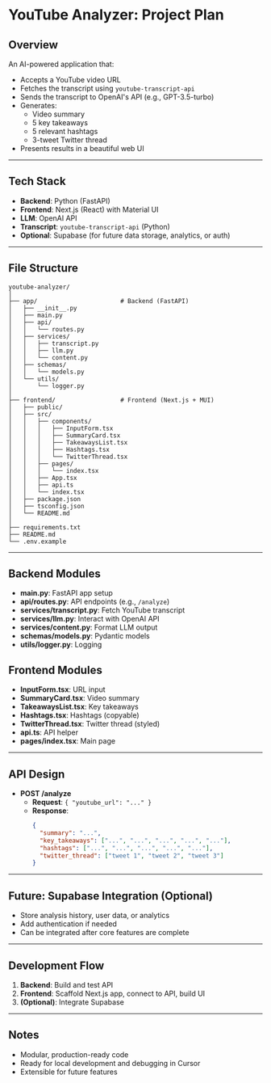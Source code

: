 # YouTube Analyzer: Project Plan

## Overview
An AI-powered application that:
- Accepts a YouTube video URL
- Fetches the transcript using `youtube-transcript-api`
- Sends the transcript to OpenAI's API (e.g., GPT-3.5-turbo)
- Generates:
  - Video summary
  - 5 key takeaways
  - 5 relevant hashtags
  - 3-tweet Twitter thread
- Presents results in a beautiful web UI

---

## Tech Stack
- **Backend**: Python (FastAPI)
- **Frontend**: Next.js (React) with Material UI
- **LLM**: OpenAI API
- **Transcript**: `youtube-transcript-api` (Python)
- **Optional**: Supabase (for future data storage, analytics, or auth)

---

## File Structure

```
youtube-analyzer/
│
├── app/                       # Backend (FastAPI)
│   ├── __init__.py
│   ├── main.py
│   ├── api/
│   │   └── routes.py
│   ├── services/
│   │   ├── transcript.py
│   │   ├── llm.py
│   │   └── content.py
│   ├── schemas/
│   │   └── models.py
│   └── utils/
│       └── logger.py
│
├── frontend/                  # Frontend (Next.js + MUI)
│   ├── public/
│   ├── src/
│   │   ├── components/
│   │   │   ├── InputForm.tsx
│   │   │   ├── SummaryCard.tsx
│   │   │   ├── TakeawaysList.tsx
│   │   │   ├── Hashtags.tsx
│   │   │   └── TwitterThread.tsx
│   │   ├── pages/
│   │   │   └── index.tsx
│   │   ├── App.tsx
│   │   ├── api.ts
│   │   └── index.tsx
│   ├── package.json
│   ├── tsconfig.json
│   └── README.md
│
├── requirements.txt
├── README.md
└── .env.example
```

---

## Backend Modules
- **main.py**: FastAPI app setup
- **api/routes.py**: API endpoints (e.g., `/analyze`)
- **services/transcript.py**: Fetch YouTube transcript
- **services/llm.py**: Interact with OpenAI API
- **services/content.py**: Format LLM output
- **schemas/models.py**: Pydantic models
- **utils/logger.py**: Logging

## Frontend Modules
- **InputForm.tsx**: URL input
- **SummaryCard.tsx**: Video summary
- **TakeawaysList.tsx**: Key takeaways
- **Hashtags.tsx**: Hashtags (copyable)
- **TwitterThread.tsx**: Twitter thread (styled)
- **api.ts**: API helper
- **pages/index.tsx**: Main page

---

## API Design
- **POST /analyze**
  - **Request**: `{ "youtube_url": "..." }`
  - **Response**:
    ```json
    {
      "summary": "...",
      "key_takeaways": ["...", "...", "...", "...", "..."],
      "hashtags": ["...", "...", "...", "...", "..."],
      "twitter_thread": ["tweet 1", "tweet 2", "tweet 3"]
    }
    ```

---

## Future: Supabase Integration (Optional)
- Store analysis history, user data, or analytics
- Add authentication if needed
- Can be integrated after core features are complete

---

## Development Flow
1. **Backend**: Build and test API
2. **Frontend**: Scaffold Next.js app, connect to API, build UI
3. **(Optional)**: Integrate Supabase

---

## Notes
- Modular, production-ready code
- Ready for local development and debugging in Cursor
- Extensible for future features 